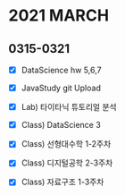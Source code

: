 # 2021 MARCH

## 0315-0321

- [x] DataScience hw 5,6,7

- [x] JavaStudy git Upload

- [x] Lab) 타이타닉 튜토리얼 분석

- [x] Class) DataScience 3

- [x] Class) 선형대수학 1-2주차

- [x] Class) 디지털공학 2-3주차

- [x] Class) 자료구조 1-3주차
